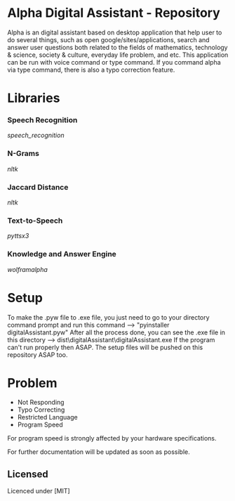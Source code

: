 # Alpha Digital Assistant - Repository

Alpha is an digital assistant based on desktop application that help user to do several things, such as open google/sites/applications, search and answer user questions both related to the fields of mathematics, technology & science, society & culture, everyday life problem, and etc. This application can be run with voice command or type command. If you command alpha via type command, there is also a typo correction feature.

# Libraries

### Speech Recognition
*speech_recognition*

### N-Grams
*nltk*

### Jaccard Distance
*nltk*

### Text-to-Speech
*pyttsx3*

### Knowledge and Answer Engine
*wolframalpha*

# Setup

To make the .pyw file to .exe file, you just need to go to your directory command prompt and run this command --> "pyinstaller digitalAssistant.pyw"
After all the process done, you can see the .exe file in this directory --> dist\digitalAssistant\digitalAssistant.exe
If the program can't run properly then ASAP.
The setup files will be pushed on this repository ASAP too.

# Problem

* Not Responding
* Typo Correcting
* Restricted Language
* Program Speed

For program speed is strongly affected by your hardware specifications.

For further documentation will be updated as soon as possible.

## Licensed
Licenced under [MIT]
